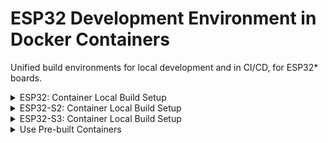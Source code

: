 # ESP32 Development Environment in Docker Containers

Unified build environments for local development and in CI/CD, for ESP32*
boards.

<details>
<summary>ESP32: Container Local Build Setup</summary>

## ESP32

Dev board: ESP32-DevKitC-32E ([Mouser
link](https://www.mouser.com/ProductDetail/356-ESP32-DEVKITC32E);
[Datasheet](https://docs.espressif.com/projects/esp-idf/en/latest/esp32/hw-reference/esp32/get-started-devkitc.html))

Two secure boot flows are supported for this chipset.

### Secure Boot Flow: ESP-IDF

Both the IDF bootloader image and the application image are verified against
`PK_HASH` (public key hash) in eFuse.

![Secure Boot Flow: ESP-IDF](./img/secure-boot-flow_esp-idf.png "Secure Boot Flow: ESP-IDF")

### Secure Boot Flow: Zephyr/MCUboot

The IDF bootloader image is verified against `PK_HASH` (public key hash) in
eFuse. The application image is verified against `MCUBOOT_PK` (MCUboot public
key) in MCUboot image.

![Secure Boot Flow: Zephyr/MCUboot](./img/secure-boot-flow_esp32-mcuboot.png "Secure Boot Flow: Zephyr/MCUboot")

### Secure Boot Efuse Blowing

- Build container image for secure boot fuse blowing

  ```bash
  cd esp32/
  docker build -f Dockerfile.esp32_fuseblower -t esp32fb:dev \
    --build-arg IDF_SDKCONFIG=sdkconfig.sbv2_nojtag \
    --build-arg SBV2_PRIVATE_KEY=sbv2_private_dev.pem \
    .
  ```

- Run container

  ```bash
  # On Linux, add --device=/dev/ttyUSB0 (modify the device node as needed) for
  # direct board interactions from inside the container
  docker run --rm -it esp32fb:dev
  ```

Inside the container, the `void_app` application is under `~/apps`. The images
are signed using the development signing key
[sbv2_private_dev.pem](./esp32/keys/sbv2_private_dev.pem). The `void_app` can be
flashed (cf. [flashing instructions](./esp32/apps/void_app/README.md)) on an
unfused board to blow fuses to enable secure boot. Efuse values can be read out
from the board using the `espefuse.py` tool ([example
output](./esp32/data/espefuse_summary_dev_sbv2_nojtag_output.txt)).

### ESP-IDF Development

Use the fuseblower Docker image `esp32fb:dev` built with
`Dockerfile.esp32_fuseblower` above for ESP-IDF development.

- Run container (on Linux)

  ```bash
  # Suppose /dev/ttyUSB0 is the UART port of the board
  docker run --device=/dev/ttyUSB0 --rm -it esp32fb:dev
  ```

- Build sample app inside container

  ```bash
  $ pwd
  /home/esp
  # Set up environment
  . esp-idf/export.sh
  # Get sample app - hello_world and build for esp32 target
  $ cp -r esp-idf/examples/get-started/hello_world/ .
  $ cd hello_world
  $ idf.py set-target esp32
  $ idf.py build
  ```

  Inside container, you can also interact with the device using esp-idf tools, e.g.,

  ```bash
  # Display serial output
  idf.py monitor
  # Flash app and partition table images
  idf.py flash
  ```

### Zephyr/MCUboot Development (with Secure Boot Image Signing)

- Build container image for Zephyr/MCUboot development. Note that for
  `--build-arg` values, private keys must be under the
  [esp32/keys](./esp32/keys/) folder, and bootloader configs must be under
  the [esp32/configs](./esp32/configs/) folder. If no build argument is
  provided explicitly, the default values are as in the command below.

  ```bash
  cd esp32/
  docker build -f Dockerfile.esp32_mcuboot_zephyr -t esp32zephyr:dev \
    --build-arg SBV2_PRIVATE_KEY="sbv2_private_dev.pem" \
    --build-arg MCUBOOT_PRIVATE_KEY="mcuboot-ecdsa-p256_private_dev.pem" \
    --build-arg BOOTLOADER_CONFIG="bootloader_mcuboot_dev.conf" \
    .
  ```

- Run container

  ```bash
  # On Linux, add --device=/dev/ttyUSB0 (modify the device node as needed) for
  # direct board interactions from inside the container
  docker run --rm -it esp32zephyr:dev
  ```

  Inside the container,

  - For MCUboot and secure boot development
    - Use `/home/esp/mcuboot`.
    - Remember to set up the ESP-IDF environment by sourcing `export.sh`

      ```bash
      cd ${HOME}/mcuboot/boot/espressif
      source ./hal/esp-idf/export.sh
      ```

  - For Zephyr development
    - Use `/home/esp/zephyrproject`
    - Remember to activate the Python3 virtual environment

      ```bash
      source ${HOME}/zephyrproject/.venv/bin/activate
      ```

- Flash MCUboot and Zephyr App Images

  On Linux host, we can interact with the development board from the container

  ```bash
  # Suppose /dev/ttyUSB0 is the device's usb port on host
  docker run --rm -it --device=/dev/ttyUSB0 esp32zephyr:dev
  ```

  Inside container

  ```bash
  cd ${HOME}/mcuboot/boot/espressif
  source ./hal/esp-idf/export.sh
  # Flash MCUboot image at offset 0x1000
  esptool.py -p /dev/ttyUSB0 \
    -b 460800 \
    --before default_reset \
    --after no_reset \
    --chip esp32 \
    write_flash \
    --flash_mode dio \
    --flash_size keep \
    --flash_freq 40m \
    0x1000 build/mcuboot_esp32_signed.bin
  # Flash Zephyr application image at offset 0x10000. This is the slot0 offset
  # configured in bootloader.conf of MCUboot
  esptool.py -p /dev/ttyUSB0 \
    -b 460800 \
    --before default_reset \
    --after hard_reset \
    --chip esp32 \
    write_flash \
    --flash_mode dio \
    --flash_size keep \
    --flash_freq 40m \
    0x10000 ~/zephyrproject/zephyr/build/zephyr/zephyr_signed.bin
  # Monitor console output, using the void_app. This is a hack, but works well
  cd ~/apps/void_app
  idf.py -p /dev/ttyUSB0 monitor
  ```

  If the board is flashed successfully, you should see something like this

  ```text
  --- idf_monitor on /dev/ttyUSB0 115200 ---
  --- Quit: Ctrl+] | Menu: Ctrl+T | Help: Ctrl+T followed by Ctrl+H ---
  ets Jul 29 2019 12:21:46

  rst:0x1 (POWERON_RESET),boot:0x13 (SPI_FAST_FLASH_BOOT)
  configsip: 0, SPIWP:0xee
  clk_drv:0x00,q_drv:0x00,d_drv:0x00,cs0_drv:0x00,hd_drv:0x00,wp_drv:0x00
  mode:2, clock div:2
  secure boot v2 enabled
  secure boot verification succeeded
  load:0x3fff8598 len:0x1568
  load:0x40093000 len:0x48d4
  load:0x4009b800 len:0x1a00
  entry 0x40093440
  [esp32] [INF] [boot] chip revision: 3
  [esp32] [INF] Enabling RNG early entropy source...
  [esp32] [INF] *** Booting MCUboot build v1.9.0-190-gb56a65f ***
  [esp32] [INF] Primary image: magic=good, swap_type=0x1, copy_done=0x3, image_ok=0x3
  [esp32] [INF] Scratch: magic=unset, swap_type=0x1, copy_done=0x3, image_ok=0x3
  [esp32] [INF] Boot source: primary slot
  [esp32] [INF] Swap type: none
  [esp32] [INF] Disabling RNG early entropy source...
  [esp32] [INF] br_image_off = 0x10000
  [esp32] [INF] ih_hdr_size = 0x20
  [esp32] [INF] Loading image 0 - slot 0 from flash, area id: 1
  [esp32] [INF] DRAM segment: start=0xe7c, size=0x328, vaddr=0x3ffb0000
  [esp32] [INF] IRAM segment: start=0x11a4, size=0x2c70, vaddr=0x40080000
  0x40080000: _WindowOverflow4 at /home/esp/mcuboot/boot/espressif/hal/esp-idf/components/freertos/port/xtensa/xtensa_vectors.S:1736

  [esp32] [INF] start=0x40082a88
  0x40082a88: _gettimeofday_r at /home/esp/mcuboot/boot/espressif/hal/esp-idf/components/newlib/time.c:179

  *** Booting Zephyr OS build e26bf578c674 ***
  Hello World! esp32
  ```
</details>

<details>
<summary>ESP32-S2: Container Local Build Setup</summary>

## ESP32-S2 (MCUboot and Zephyr)

Dev board: ESP32-S2-DevKitM-1-N4R2 ([Mouser
link](https://www.mouser.com/ProductDetail/Espressif-Systems/ESP32-S2-DevKitM-1-N4R2?qs=vvQtp7zwQdNx66oTi6gqpw%3D%3D&countryCode=US&currencyCode=USD);
[Datasheet](https://www.mouser.com/new/espressif/espressif-esp32-s2-kits/))


### Secure Boot Flow: Zephyr/MCUboot

The IDF bootloader image is verified against `PK_HASH` (public key hash) in
eFuse. The application image is verified against `MCUBOOT_PK` (MCUboot public
key) in MCUboot image.

![Secure Boot Flow: Zephyr/MCUboot](./img/secure-boot-flow_esp32-mcuboot.png "Secure Boot Flow: Zephyr/MCUboot")

### Secure Boot Efuse Blowing

- Build container image for secure boot fuse blowing

  ```bash
  cd esp32s2/
  docker build -f Dockerfile.esp32s2_fuseblower -t esp32s2fb:latest \
    --build-arg IDF_SDKCONFIG=sdkconfig.sbv2_nojtag \
    --build-arg SBV2_PRIVATE_KEY=sbv2_private_dev.pem \
    .
  ```

- Run container

  ```bash
  docker run --rm -it esp32s2fb:latest
  ```

Inside the container, the two applications, `void_app` and `efuse_app` are under
`~/apps`. They are signed using the development signing key
[sbv2_private_dev.pem](./esp32s2/keys/sbv2_private_dev.pem). The `void_app` can
be flashed (cf. [flashing instructions](./esp32s2/apps/void_app/README.md)) on
an unfused board to blow fuses to enable secure boot. The `efuse_app` can be
flashed (cf. [flashing instructions](./esp32s2/apps/efuse_app/README.md)) on a
development-fused board to read out efuse values.

### Zephyr/MCUboot Development (with Secure Boot Image Signing)

- Build container image for Zephyr/MCUboot development. Note that for
  `--build-arg` values, private keys must be under the
  [esp32s2/keys](./esp32s2/keys/) folder, and bootloader configs must be under
  the [esp32s2/configs](./esp32s2/configs/) folder. If no build argument is
  provided explicitly, the default values are as in the command below.

  ```bash
  cd esp32s2/
  docker build -f Dockerfile.esp32s2_zephyr -t esp32s2zephyr:latest \
    --build-arg SBV2_PRIVATE_KEY="sbv2_private_dev.pem" \
    --build-arg MCUBOOT_PRIVATE_KEY="mcuboot-ecdsa-p256_private_dev.pem" \
    --build-arg BOOTLOADER_CONFIG="bootloader_mcuboot_dev.conf" \
    .
  ```

- Run container

  ```bash
  docker run --rm -it esp32s2zephyr:latest
  ```

  Inside the container,

  - For MCUboot and secure boot development
    - Use `/home/esp/mcuboot`.
    - Remember to set up the ESP-IDF environment by sourcing `export.sh`

      ```bash
      cd ${HOME}/mcuboot/boot/espressif
      source ./hal/esp-idf/export.sh
      ```

  - For Zephyr development
    - Use `/home/esp/zephyrproject`
    - Remember to activate the Python3 virtual environment

      ```bash
      source ${HOME}/zephyrproject/.venv/bin/activate
      ```

- Flash MCUboot and Zephyr App Images

  On Linux host, we can interact with the development board from the container

  ```bash
  # Suppose /dev/ttyUSB0 is the device's usb port on host
  docker run --rm -it --device=/dev/ttyUSB0 esp32s2zephyr:latest
  ```

  Inside container

  ```bash
  cd ${HOME}/mcuboot/boot/espressif
  source ./hal/esp-idf/export.sh
  # Flash MCUboot image at offset 0x1000
  esptool.py -p /dev/ttyUSB0 \
    -b 460800 \
    --before default_reset \
    --after no_reset \
    --chip esp32s2 \
    write_flash \
    --flash_mode dio \
    --flash_size keep \
    --flash_freq 40m \
    0x1000 build/mcuboot_esp32s2_signed.bin
  # Flash Zephyr application image at offset 0x10000. This is the slot0 offset
  # configured in bootloader.conf of MCUboot
  esptool.py -p /dev/ttyUSB0 \
    -b 460800 \
    --before default_reset \
    --after hard_reset \
    --chip esp32s2 \
    write_flash \
    --flash_mode dio \
    --flash_size keep \
    --flash_freq 40m \
    0x10000 ~/zephyrproject/zephyr/build/zephyr/zephyr_signed.bin
  # Monitor console output, using the void_app. This is a hack, but works well
  cd ~/apps/void_app
  idf.py -p /dev/ttyUSB0 monitor
  ```

  If the board is flashed successfully, you should see something like this

  ```text
  --- idf_monitor on /dev/ttyUSB0 115200 ---
  --- Quit: Ctrl+] | Menu: Ctrl+T | Help: Ctrl+T followed by Ctrl+H ---
  ESP-ROM:esp32s2-rc4-20191025
  Build:Oct 25 2019
  rst:0x1 (POWERON),boot:0x8 (SPI_FAST_FLASH_BOOT)
  SPIWP:0xee
  mode:DIO, clock div:2
  Valid secure boot key blocks: 0
  secure boot verification succeeded
  load:0x3ffe8598,len:0x1368
  load:0x40048000,len:0x3cc4
  load:0x40050000,len:0x169c
  entry 0x40048354
  [esp32s2] [INF] [boot] chip revision: 0
  [esp32s2] [INF] Enabling RNG early entropy source...
  [esp32s2] [INF] *** Booting MCUboot build v1.9.0-190-gb56a65f ***
  [esp32s2] [INF] Primary image: magic=good, swap_type=0x1, copy_done=0x3, image_ok=0x3
  [esp32s2] [INF] Scratch: magic=unset, swap_type=0x1, copy_done=0x3, image_ok=0x3
  [esp32s2] [INF] Boot source: primary slot
  [esp32s2] [INF] Swap type: none
  [esp32s2] [INF] Disabling RNG early entropy source...
  [esp32s2] [INF] br_image_off = 0x10000
  [esp32s2] [INF] ih_hdr_size = 0x20
  [esp32s2] [INF] Loading image 0 - slot 0 from flash, area id: 1
  [esp32s2] [INF] DRAM segment: start=0x374c, size=0x2c0, vaddr=0x3ffb6fe0
  [esp32s2] [INF] IRAM segment: start=0xdc0, size=0x298c, vaddr=0x40022000
  0x40022000: _WindowOverflow4 at /home/esp/esp-idf/components/freertos/FreeRTOS-Kernel/portable/xtensa/xtensa_vectors.S:1751

  [esp32s2] [INF] start=0x4002477c
  0x4002477c: __retarget_lock_close_recursive at /home/esp/esp-idf/components/newlib/locks.c:294

  *** Booting Zephyr OS build 1751c8f0f59d ***
  Hello World! esp32s2_saola
  ```

</details>

<details>
<summary>ESP32-S3: Container Local Build Setup</summary>

## ESP32-S3

Dev board: ESP32-S3-DevKitC-1-N8R8 ([Mouser
link](https://www.mouser.com/ProductDetail/Espressif-Systems/ESP32-S3-DevKitC-1-N8R8?qs=7D1LtPJG0i2PiuUUKucutQ%3D%3D&countryCode=US&currencyCode=USD);
[Datasheet](https://docs.espressif.com/projects/esp-idf/en/latest/esp32s3/hw-reference/esp32s3/user-guide-devkitc-1.html))

### Secure Boot Flow: ESP-IDF

Both the IDF bootloader image and the application image are verified against
`PK_HASH` (public key hash) in eFuse.

![Secure Boot Flow: ESP-IDF](./img/secure-boot-flow_esp-idf.png "Secure Boot Flow: ESP-IDF")

### Build and Run Container Image for ESP-IDF Development

- Build container image

  ```bash
  cd esp32s3/
  # SBV2_PRIVATE_KEY is the name of the private key in keys/
  # IDF_SDKCONFIG is the name of the sdkconfig file in configs/
  docker build -f Dockerfile.esp32s3_fuseblower -t esp32s3:latest \
    --build-arg SBV2_PRIVATE_KEY="sbv2_private_dev.pem" \
    --build-arg IDF_SDKCONFIG="sdkconfig.dev-sbv2_nojtag" \
    .
  ```

- Run container

  ```bash
  # Adjust the --device value to appropriate port
  docker run --rm -it --device=/dev/ttyUSB0 esp32s3:latest
  ```

- Build sample void app inside container. Note that the app specific
  `sdkconfig.defaults` is symlinked to `../sdkconfig.apps`.

  ```bash
  $ pwd
  /home/esp
  # Set up environment
  . esp-idf/export.sh
  $ cd apps/avoid_app
  $ idf.py set-target esp32s3
  $ idf.py build
  ```

- On-target testing from Docker container (for Linux)

  If you are on Linux, you can develop and test your ESP32-S3 dev board entirely
  in the Docker container.

  ```bash
  # Suppose /dev/ttyUSB0 is the device's usb port on host
  docker run --rm -it --device=/dev/ttyUSB0 esp32s3:latest
  ```

  Inside container, you can interact with the device using esp-idf tools, e.g.,

  ```bash
  cd apps/void_app
  # Display serial output
  idf.py monitor
  # Flash bootloader - idf.py flash cannot be used if secure boot is enabled
  # Adjust device node (-p option) as needed 
  # Second-stage bootloader shall be flashed at offset 0x0000
  esptool.py --chip esp32s3 \
      --port=/dev/ttyUSB0 \
      --baud=460800 \
      --before=default_reset \
      --after=no_reset \
      --no-stub \
      write_flash \
      --flash_mode dio \
      --flash_freq 80m \
      --flash_size keep \
      0x0 build/bootloader/bootloader.bin
  # Flash app and partition table images. Can use `idf.py flash` or explicitly
  # as below. Adjust device node (-p option) as needed 
  esptool.py -c esp32s3 \
      -p /dev/ttyUSB0 \
      -b 460800 \
      --before=default_reset \
      --after=no_reset \
      --no-stub \
      write_flash \
      --flash_mode dio \
      --flash_freq 80m \
      --flash_size keep \
      0x20000 build/void_app.bin \
      0x10000 build/partition_table/partition-table.bin
  ```

  Please refer to the void app's [flashing
  instructions](./esp32s3/apps/void_app/README.md) for more detail.
</details>

<details>
<summary>Use Pre-built Containers</summary>

## Pull Pre-built Container Images from GHCR
One can pull pre-built container images from the GitHub Container Registry
(GHCR) in [GitHub
Packages](https://github.com/orgs/thistletech/packages?repo_name=esp32-devenvs).

```bash
# Example: docker pull ghcr.io/thistletech/devenv_zephyr_base:91717a88614327e2c1bd75452d9d0118a04a6400
$ docker pull <GHCR_IMAGE_URI>
```

Packages named `devenv_idf_base` and `devenv_zephyr_base` are Docker images that
set up the build environments for ESP-IDF and MCUboot/ZephyrOS development,
respectively. They are used as base images in Dockerfiles whose names are
suffixed with `_fuseblower` or `mcuboot_zephyr` (e.g.,
[esp32/Dockerfile_esp32_fuseblower](./esp32/Dockerfile.esp32_fuseblower) and
[esp32/Dockerfile.esp32_mcuboot_zephyr](./esp32/Dockerfile.esp32_mcuboot_zephyr))
to build and development-sign bootloader and application images.

</details>